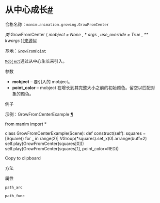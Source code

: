 # 从中心成长[#](#growfromcenter "此标题的固定链接")

合格名称：`manim.animation.growing.GrowFromCenter`

_类_ GrowFromCenter ( _mobject = None_ , _\* args_ , _use_override = True_ , _\*\* kwargs_ )[\[来源\]](../_modules/manim/animation/growing.html#GrowFromCenter)[#](#manim.animation.growing.GrowFromCenter "此定义的固定链接")

基地：[`GrowFromPoint`](manim.animation.growing.GrowFromPoint.html#manim.animation.growing.GrowFromPoint "manim.animation.growing.GrowFromPoint")

[`Mobject`](manim.mobject.mobject.Mobject.html#manim.mobject.mobject.Mobject "manim.mobject.mobject.Mobject")通过从中心生长来引入。

参数

- **mobject** – 要引入的 mobject。
- **point_color** – mobject 在增长到其完整大小之前的初始颜色。留空以匹配对象的颜色。

例子

示例：GrowFromCenterExample [¶](#growfromcenterexample)

from manim import \*

class GrowFromCenterExample(Scene):
def construct(self):
squares = \[Square() for \_ in range(2)\]
VGroup(\*squares).set_x(0).arrange(buff=2)
self.play(GrowFromCenter(squares\[0\]))
self.play(GrowFromCenter(squares\[1\], point_color=RED))

Copy to clipboard

方法

属性

`path_arc`

`path_func`

